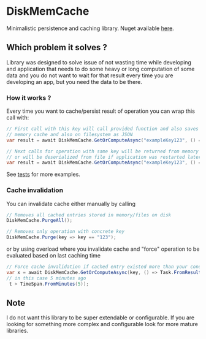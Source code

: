 # DiskMemCache

Minimalistic persistence and caching library. Nuget available [here](https://www.nuget.org/packages/DiskMemCache/).

## Which problem it solves ?
Library was designed to solve issue of not wasting time while developing and application that needs to do some heavy or long computation of some data and you do not want to wait for that result every time you are developing an app, but you need the data to be there.

### How it works ?
Every time you want to cache/persist result of operation you can wrap this call with:

 ```csharp
// First call with this key will call provided function and also saves the result in:
// memory cache and also on filesystem as JSON
var result = await DiskMemCache.GetOrComputeAsync("exampleKey123", () => Task.FromResult(10));

// Next calls for operation with same key will be returned from memory cache
// or will be deserialized from file if application was restarted later on
var result = await DiskMemCache.GetOrComputeAsync("exampleKey123", () => Task.FromResult(10));
 ```

See [tests](DiskMemCache.Tests/DiskMemCacheTests.cs) for more examples.

### Cache invalidation

You can invalidate cache either manually by calling


```csharp
// Removes all cached entries stored in memory/files on disk
DiskMemCache.PurgeAll();

// Removes only operation with concrete key
DiskMemCache.Purge(key => key == "123");
```

or by using overload where you invalidate cache and "force" operation to be evaluated based on last caching time

```csharp
// Force cache invalidation if cached entry existed more than your conditional logic
var x = await DiskMemCache.GetOrComputeAsync(key, () => Task.FromResult(10), t =>
// in this case 5 minutes ago
 t > TimeSpan.FromMinutes(5));
```

## Note
I do not want this library to be super extendable or configurable. If you are looking for something more complex and configurable look for more mature libraries.
